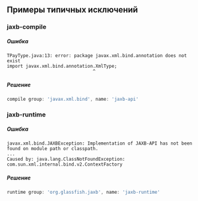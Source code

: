 ## Примеры типичных исключений

### jaxb-compile

##### Ошибка
```text
TPayType.java:13: error: package javax.xml.bind.annotation does not exist
import javax.xml.bind.annotation.XmlType;
                                ^
```

##### Решение
```groovy
compile group: 'javax.xml.bind', name: 'jaxb-api'
```

### jaxb-runtime

##### Ошибка
```text
javax.xml.bind.JAXBException: Implementation of JAXB-API has not been found on module path or classpath.
...
Caused by: java.lang.ClassNotFoundException: com.sun.xml.internal.bind.v2.ContextFactory
```

##### Решение
```groovy
runtime group: 'org.glassfish.jaxb', name: 'jaxb-runtime'
```

